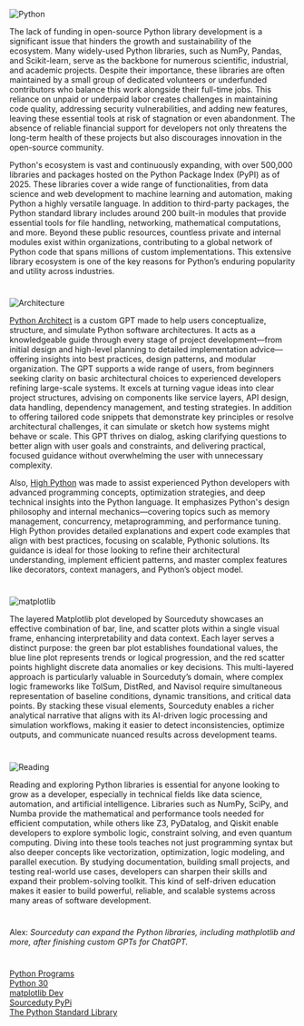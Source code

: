 ![Python](https://github.com/user-attachments/assets/61040492-090f-40be-8c9c-f769859eed7c)

The lack of funding in open-source Python library development is a significant issue that hinders the growth and sustainability of the ecosystem. Many widely-used Python libraries, such as NumPy, Pandas, and Scikit-learn, serve as the backbone for numerous scientific, industrial, and academic projects. Despite their importance, these libraries are often maintained by a small group of dedicated volunteers or underfunded contributors who balance this work alongside their full-time jobs. This reliance on unpaid or underpaid labor creates challenges in maintaining code quality, addressing security vulnerabilities, and adding new features, leaving these essential tools at risk of stagnation or even abandonment. The absence of reliable financial support for developers not only threatens the long-term health of these projects but also discourages innovation in the open-source community.

Python's ecosystem is vast and continuously expanding, with over 500,000 libraries and packages hosted on the Python Package Index (PyPI) as of 2025. These libraries cover a wide range of functionalities, from data science and web development to machine learning and automation, making Python a highly versatile language. In addition to third-party packages, the Python standard library includes around 200 built-in modules that provide essential tools for file handling, networking, mathematical computations, and more. Beyond these public resources, countless private and internal modules exist within organizations, contributing to a global network of Python code that spans millions of custom implementations. This extensive library ecosystem is one of the key reasons for Python’s enduring popularity and utility across industries.

#

![Architecture](https://github.com/user-attachments/assets/8855d0b3-03e0-4787-8cf4-acdcc9cf5121)

[Python Architect](https://chatgpt.com/g/g-ltK2f7Fkk-python-architect) is a custom GPT made to help users conceptualize, structure, and simulate Python software architectures. It acts as a knowledgeable guide through every stage of project development—from initial design and high-level planning to detailed implementation advice—offering insights into best practices, design patterns, and modular organization. The GPT supports a wide range of users, from beginners seeking clarity on basic architectural choices to experienced developers refining large-scale systems. It excels at turning vague ideas into clear project structures, advising on components like service layers, API design, data handling, dependency management, and testing strategies. In addition to offering tailored code snippets that demonstrate key principles or resolve architectural challenges, it can simulate or sketch how systems might behave or scale. This GPT thrives on dialog, asking clarifying questions to better align with user goals and constraints, and delivering practical, focused guidance without overwhelming the user with unnecessary complexity.

Also, [High Python](https://chatgpt.com/g/g-qRchnDZkf-high-python) was made to assist experienced Python developers with advanced programming concepts, optimization strategies, and deep technical insights into the Python language. It emphasizes Python's design philosophy and internal mechanics—covering topics such as memory management, concurrency, metaprogramming, and performance tuning. High Python provides detailed explanations and expert code examples that align with best practices, focusing on scalable, Pythonic solutions. Its guidance is ideal for those looking to refine their architectural understanding, implement efficient patterns, and master complex features like decorators, context managers, and Python’s object model.

#

![matplotlib](https://github.com/user-attachments/assets/98a51b4a-17e2-4b43-b119-387b20e9d032)

The layered Matplotlib plot developed by Sourceduty showcases an effective combination of bar, line, and scatter plots within a single visual frame, enhancing interpretability and data context. Each layer serves a distinct purpose: the green bar plot establishes foundational values, the blue line plot represents trends or logical progression, and the red scatter points highlight discrete data anomalies or key decisions. This multi-layered approach is particularly valuable in Sourceduty’s domain, where complex logic frameworks like TolSum, DistRed, and Navisol require simultaneous representation of baseline conditions, dynamic transitions, and critical data points. By stacking these visual elements, Sourceduty enables a richer analytical narrative that aligns with its AI-driven logic processing and simulation workflows, making it easier to detect inconsistencies, optimize outputs, and communicate nuanced results across development teams.

#

![Reading](https://github.com/user-attachments/assets/96c3c877-eb6e-4b4d-894b-da3a75848c55)

Reading and exploring Python libraries is essential for anyone looking to grow as a developer, especially in technical fields like data science, automation, and artificial intelligence. Libraries such as NumPy, SciPy, and Numba provide the mathematical and performance tools needed for efficient computation, while others like Z3, PyDatalog, and Qiskit enable developers to explore symbolic logic, constraint solving, and even quantum computing. Diving into these tools teaches not just programming syntax but also deeper concepts like vectorization, optimization, logic modeling, and parallel execution. By studying documentation, building small projects, and testing real-world use cases, developers can sharpen their skills and expand their problem-solving toolkit. This kind of self-driven education makes it easier to build powerful, reliable, and scalable systems across many areas of software development.

#
Alex: _Sourceduty can expand the Python libraries, including mathplotlib and more, after finishing custom GPTs for ChatGPT._
#

[Python Programs](https://github.com/sourceduty/Python_Programs)
<br>
[Python 30](https://github.com/sourceduty/Python_30)
<br>
[matplotlib Dev](https://chatgpt.com/g/g-6792a880058081918536193e16651423-matplotlib-dev)
<br>
[Sourceduty PyPi](https://pypi.org/user/sourceduty/)
<br>
[The Python Standard Library](https://docs.python.org/3/library/index.html)
